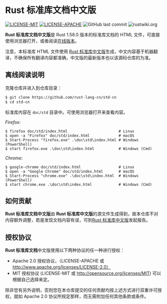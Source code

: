 # Rust 标准库文档中文版

[![LICENSE-MIT](https://img.shields.io/badge/license-MIT-green)](https://raw.githubusercontent.com/rust-lang-cn/std-cn/main/LICENSE-MIT)
[![LICENSE-APACHE](https://img.shields.io/badge/license-Apache%202-blue)](https://raw.githubusercontent.com/rust-lang-cn/std-cn/main/LICENSE-APACHE)
![GitHub last commit](https://img.shields.io/github/last-commit/rust-lang-cn/std-cn?color=gold)
![rustwiki.org](https://img.shields.io/website?up_message=rustwiki.org&url=https%3A%2F%2Frustwiki.org)

**Rust 标准库文档中文版**是 Rust 1.58.0 版本的标准库文档的 HTML 文件，可直接使用浏览器打开，或者阅读[在线版本][std-cn]。

注意，本标准库 HTML 文件使用 [Rust 标准库中文版][rust-library-i18n]生成，中文内容基于机器翻译，不确保所有翻译内容都准确，中文版的最新版本也以该源码仓库的为准。

## 离线阅读说明

克隆仓库并进入到仓库目录：

```bash
$ git clone https://github.com/rust-lang-cn/std-cn
$ cd std-cn
```

标准库内容在 `doc/std` 目录中。可使用浏览器打开来查看内容。

*Firefox*:

```console
$ firefox doc/std/index.html                       # Linux
$ open -a "Firefox" doc/std/index.html             # macOS
$ Start-Process "firefox.exe" .\doc\std\index.html # Windows (PowerShell)
$ start firefox.exe .\doc\std\index.html           # Windows (Cmd)
```

*Chrome*:

```console
$ google-chrome doc/std/index.html                 # Linux
$ open -a "Google Chrome" doc/std/index.html       # macOS
$ Start-Process "chrome.exe" .\doc\std\index.html  # Windows (PowerShell)
$ start chrome.exe .\doc\std\index.html            # Windows (Cmd)
```

## 如何贡献

**Rust 标准库文档中文版**由 **Rust 标准库中文版**的源文件生成得到，故本仓库不对内容额外调整，若是发现文档内容有误，可到[Rust 标准库中文版][rust-library-i18n]发起报告。

## 授权协议

**Rust 标准库文档**中文版使用以下两种协议的任一种进行授权：

- Apache 2.0 授权协议，（LICENSE-APACHE 或 http://www.apache.org/licenses/LICENSE-2.0）
- MIT 授权协议 (LICENSE-MIT 或 http://opensource.org/licenses/MIT)
可以根据自己选择来定。

除非您有另外说明，否则您在本仓库提交的任何贡献均按上述方式进行双重许可授权，就如 Apache 2.0 协议所规定那样，而无需附加任何其他条款或条件。

[std-cn]: https://rustwiki.org/zh-CN/std/
[rust-library-i18n]: https://github.com/wtklbm/rust-library-i18n
